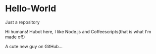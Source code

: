 # Hello-World
Just  a repository

Hi humans!
Hubot here, I like Node.js and Coffeescripts(that is what I'm made of!)

A cute new guy on GitHub...
